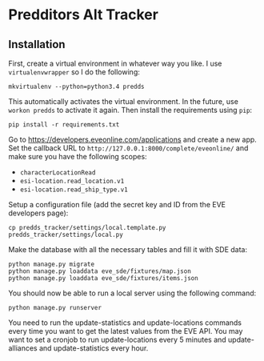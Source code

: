 # Predditors Alt Tracker

## Installation

First, create a virtual environment in whatever way you like. I use
`virtualenvwrapper` so I do the following:

    mkvirtualenv --python=python3.4 predds

This automatically activates the virtual environment. In the future, use `workon
predds` to activate it again. Then install the requirements using `pip`:

    pip install -r requirements.txt

Go to https://developers.eveonline.com/applications and create a new app. Set
the callback URL to `http://127.0.0.1:8000/complete/eveonline/` and make sure
you have the following scopes:

 * `characterLocationRead`
 * `esi-location.read_location.v1`
 * `esi-location.read_ship_type.v1`

Setup a configuration file (add the secret key and ID from the EVE developers
page):

    cp predds_tracker/settings/local.template.py predds_tracker/settings/local.py

Make the database with all the necessary tables and fill it with SDE data:

    python manage.py migrate
    python manage.py loaddata eve_sde/fixtures/map.json
    python manage.py loaddata eve_sde/fixtures/items.json

You should now be able to run a local server using the following command:

    python manage.py runserver

You need to run the update-statistics and update-locations commands every time
you want to get the latest values from the EVE API. You may want to set a
cronjob to run update-locations every 5 minutes and update-alliances and
update-statistics every hour.
